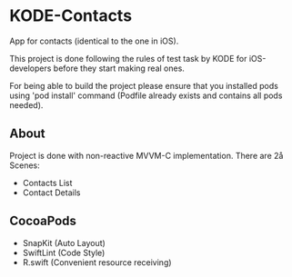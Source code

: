 # KODE-Contacts
App for contacts (identical to the one in iOS).

This project is done following the rules of test task by KODE for iOS-developers before they start making real ones.

For being able to build the project please ensure that you installed pods using 'pod install' command (Podfile already exists and contains all pods needed).

## About
Project is done with non-reactive MVVM-C implementation. There are 2å Scenes: 
- Contacts List
- Contact Details

## CocoaPods
- SnapKit (Auto Layout)
- SwiftLint (Code Style)
- R.swift (Convenient resource receiving)
